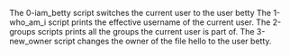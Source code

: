 The 0-iam_betty script switches the current user to the user betty
The 1-who_am_i script prints the effective username of the current user.
The 2-groups scripts prints all the groups the current user is part of.
The 3-new_owner script changes the owner of the file hello to the user betty.

